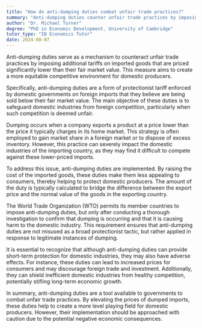 ```yaml
---
title: "How do anti-dumping duties combat unfair trade practices?"
summary: "Anti-dumping duties counter unfair trade practices by imposing additional charges on cheaply priced imported goods to level the playing field."
author: "Dr. Michael Turner"
degree: "PhD in Economic Development, University of Cambridge"
tutor_type: "IB Economics Tutor"
date: 2024-08-07
---
```


Anti-dumping duties serve as a mechanism to counteract unfair trade practices by imposing additional tariffs on imported goods that are priced significantly lower than their fair market value. This measure aims to create a more equitable competitive environment for domestic producers.

Specifically, anti-dumping duties are a form of protectionist tariff enforced by domestic governments on foreign imports that they believe are being sold below their fair market value. The main objective of these duties is to safeguard domestic industries from foreign competition, particularly when such competition is deemed unfair.

Dumping occurs when a company exports a product at a price lower than the price it typically charges in its home market. This strategy is often employed to gain market share in a foreign market or to dispose of excess inventory. However, this practice can severely impact the domestic industries of the importing country, as they may find it difficult to compete against these lower-priced imports.

To address this issue, anti-dumping duties are implemented. By raising the cost of the imported goods, these duties make them less appealing to consumers, thereby helping to protect domestic producers. The amount of the duty is typically calculated to bridge the difference between the export price and the normal value of the goods in the exporting country.

The World Trade Organization (WTO) permits its member countries to impose anti-dumping duties, but only after conducting a thorough investigation to confirm that dumping is occurring and that it is causing harm to the domestic industry. This requirement ensures that anti-dumping duties are not misused as a broad protectionist tactic, but rather applied in response to legitimate instances of dumping.

It is essential to recognize that although anti-dumping duties can provide short-term protection for domestic industries, they may also have adverse effects. For instance, these duties can lead to increased prices for consumers and may discourage foreign trade and investment. Additionally, they can shield inefficient domestic industries from healthy competition, potentially stifling long-term economic growth.

In summary, anti-dumping duties are a tool available to governments to combat unfair trade practices. By elevating the prices of dumped imports, these duties help to create a more level playing field for domestic producers. However, their implementation should be approached with caution due to the potential negative economic consequences.
    